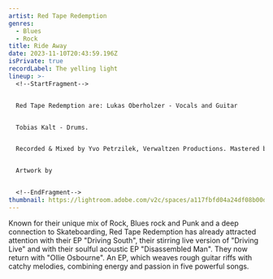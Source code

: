 ```yaml
---
artist: Red Tape Redemption
genres:
  - Blues
  - Rock
title: Ride Away
date: 2023-11-10T20:43:59.196Z
isPrivate: true
recordLabel: The yelling light
lineup: >-
  <!--StartFragment-->


  Red Tape Redemption are: Lukas Oberholzer - Vocals and Guitar 


  Tobias Kalt - Drums. 


  Recorded & Mixed by Yvo Petrzilek, Verwaltzen Productions. Mastered by Justin Weis. 


  Artwork by 


  <!--EndFragment-->
thumbnail: https://lightroom.adobe.com/v2c/spaces/a117fbfd04a24df08b00dc7343422215/assets/b409aec0ae43d4a77ce9b860bf05ec7e/revisions/7bc3f58859984e0398c8b639b0438fe0/renditions/d9bfbd4b976f80206844cd821b7f573a
---
```

<!--StartFragment-->

Known for their unique mix of Rock, Blues rock and Punk and a deep connection to Skateboarding, Red Tape Redemption has already attracted attention with their EP "Driving South", their stirring live version of "Driving Live" and with their soulful acoustic EP "Disassembled Man". They now return with "Ollie Osbourne". An EP, which weaves rough guitar riffs with catchy melodies, combining energy and passion in five powerful songs.

<!--EndFragment-->
